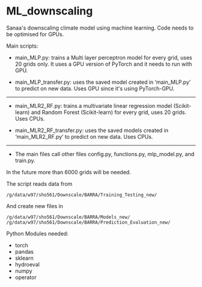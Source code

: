 # ML_downscaling
Sanaa's downscaling climate model using machine learning. Code needs to be optimised for GPUs.

Main scripts:

- main_MLP.py: trains a Multi layer perceptron model for every grid, uses 20 grids only. It uses a GPU version of PyTorch and it needs to run with GPU.

- main_MLP_transfer.py: uses the saved model created in ‘main_MLP.py’ to predict on new data. Uses GPU since it's using PyTorch-GPU.

---------------------------------------------------------------------------

- main_MLR2_RF.py: trains a multivariate linear regression model (Scikit-learn) and Random Forest (Scikit-learn) for every grid, uses 20 grids. Uses CPUs.

- main_MLR2_RF_transfer.py: uses the saved models created in ‘main_MLR2_RF.py’ to predict on new data. Uses CPUs.

---------------------------------------------------------------------------

- The main files call other files config.py, functions.py, mlp_model.py, and train.py.

In the future more than 6000 grids will be needed. 

The script reads data from

```
/g/data/w97/sho561/Downscale/BARRA/Training_Testing_new/
```
And create new files in

```
/g/data/w97/sho561/Downscale/BARRA/Models_new/
/g/data/w97/sho561/Downscale/BARRA/Prediction_Evaluation_new/
```

Python Modules needed:
- torch
- pandas
- sklearn
- hydroeval
- numpy
- operator